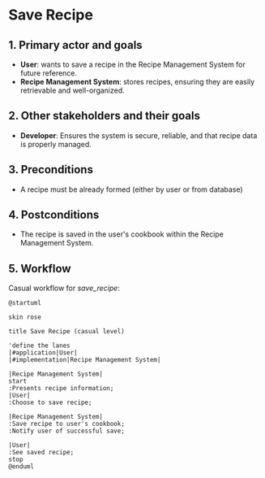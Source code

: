 # Save Recipe

## 1. Primary actor and goals
* __User__: wants to save a recipe in the Recipe Management System for future reference.
* __Recipe Management System__: stores recipes, ensuring they are easily retrievable and well-organized.



## 2. Other stakeholders and their goals

* __Developer__:  Ensures the system is secure, reliable, and that recipe data is properly managed.


## 3. Preconditions

* A recipe must be already formed (either by user or from database)

## 4. Postconditions

* The recipe is saved in the user's cookbook within the Recipe Management System.

## 5. Workflow

Casual workflow for _save_recipe_:

```plantuml
@startuml

skin rose

title Save Recipe (casual level)

'define the lanes
|#application|User|
|#implementation|Recipe Management System|

|Recipe Management System|
start
:Presents recipe information;
|User|
:Choose to save recipe;

|Recipe Management System|
:Save recipe to user's cookbook;
:Notify user of successful save;

|User|
:See saved recipe;
stop
@enduml
```
